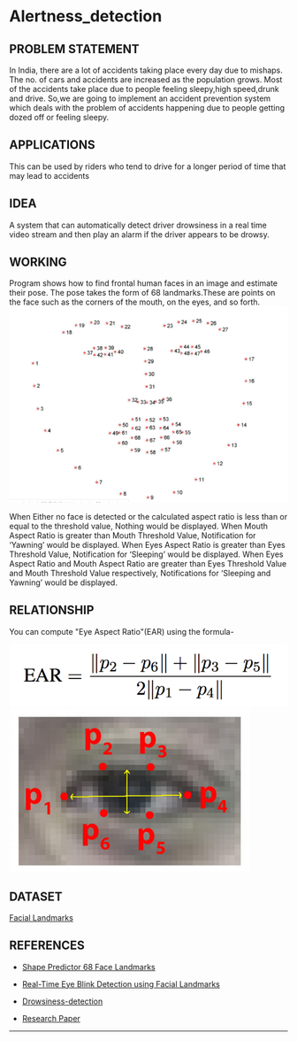 # Alertness_detection

   ## **PROBLEM STATEMENT**
   In India, there are a lot of accidents taking place every day due to mishaps. The no. of cars and accidents are increased as    the population grows. Most of the accidents take place due to people  feeling sleepy,high speed,drunk and drive.
   So,we are going to implement an accident prevention system which deals with the problem of accidents happening due to people    getting dozed off or feeling sleepy. 
   
   ## **APPLICATIONS**
This can be used by riders who tend to drive for a longer period of time that may lead to accidents

   
   ## **IDEA**
   A system that can automatically detect driver drowsiness in a real time video stream and then play an alarm if the driver      appears to be drowsy.
  
   
   ## **WORKING**
   Program shows how to find frontal human faces in an image and estimate their pose. 
   The pose takes the form of 68 landmarks.These are points on the face such as the corners of the mouth, on the eyes, and so forth.
      <img src="https://github.com/srss-BIProject/Alertness_detection/blob/master/images/shape.PNG">
   
   
   When Either no face is detected or the calculated aspect ratio is less than or equal to the threshold value, Nothing would be       displayed.
   When Mouth Aspect Ratio is greater than Mouth Threshold Value, Notification for ‘Yawning’ would be displayed.
   When Eyes Aspect Ratio is greater than Eyes Threshold Value, Notification for ‘Sleeping’ would be displayed. 
   When Eyes Aspect Ratio and Mouth Aspect Ratio are greater than Eyes Threshold Value and Mouth Threshold Value respectively,    Notifications for ‘Sleeping and Yawning’ would be displayed.
   
   ## **RELATIONSHIP**
   You can compute "Eye Aspect Ratio"(EAR) using the formula-
   
   
  <img src="https://github.com/srss-BIProject/Alertness_detection/blob/master/images/Ear.png">
  
  <img src="https://github.com/srss-BIProject/Alertness_detection/blob/master/images/Eye.jpg">
  
   
   ## **DATASET**
   
   [Facial Landmarks](https://github.com/srss-BIProject/Alertness_detection/blob/master/facial_image_ar.csv)
  
 
  
  ##  **REFERENCES**
  - [Shape Predictor 68 Face Landmarks](http://dlib.net/face_landmark_detection.py.html)
  
  
  - [Real-Time Eye Blink Detection using Facial Landmarks](https://vision.fe.uni-lj.si/cvww2016/proceedings/papers/05.pdf)
  
   - [Drowsiness-detection](https://www.pyimagesearch.com/2017/05/08/drowsiness-detection-opencv/)
   
   - [Research Paper](https://github.com/srss-BIProject/Alertness_detection/blob/master/Referenced%20Research%20Paper.pdf)
   
 
   


----------------------------------------------
   

